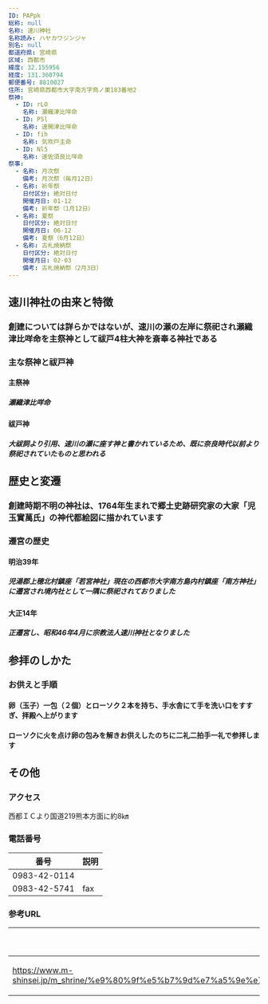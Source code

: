 ```yaml
---
ID: PAPpk
総称: null
名称: 速川神社
名称読み: ハヤカワジンジャ
別名: null
都道府県: 宮崎県
区域: 西都市
緯度: 32.155956
経度: 131.360794
郵便番号: 8810027
住所: 宮崎県西都市大字南方字鳥ノ巣183番地2
祭神:
  - ID: rLO
    名称: 瀬織津比咩命
  - ID: P5l
    名称: 速開津比咩命
  - ID: fih
    名称: 気吹戸主命
  - ID: Nl5
    名称: 速佐須良比咩命
祭事:
  - 名称: 月次祭
    備考: 月次祭（毎月12日）
  - 名称: 祈年祭
    日付区分: 絶対日付
    開催月日: 01-12
    備考: 祈年祭（1月12日）
  - 名称: 夏祭
    日付区分: 絶対日付
    開催月日: 06-12
    備考: 夏祭（6月12日）
  - 名称: 古札焼納祭
    日付区分: 絶対日付
    開催月日: 02-03
    備考: 古札焼納祭（2月3日）
---
```


## 速川神社の由来と特徴

### 創建については詳らかではないが、速川の瀬の左岸に祭祀され瀬織津比咩命を主祭神として祓戸4柱大神を斎奉る神社である

### 主な祭神と祓戸神

#### 主祭神

##### 瀬織津比咩命

#### 祓戸神

##### 大祓詞より引用、速川の瀬に座す神と書かれているため、既に奈良時代以前より祭祀されていたものと思われる

## 歴史と変遷

### 創建時期不明の神社は、1764年生まれで郷土史跡研究家の大家「児玉實萬氏」の神代都絵図に描かれています

### 遷宮の歴史

#### 明治39年

##### 児湯郡上穂北村鎮座「若宮神社」現在の西都市大字南方島内村鎮座「南方神社」に遷宮され境内社として一隅に祭祀されておりました

#### 大正14年

##### 正遷宮し、昭和46年4月に宗教法人速川神社となりました

## 参拝のしかた

### お供えと手順

#### 卵（玉子）一包（２個）とローソク２本を持ち、手水舎にて手を洗い口をすすぎ、拝殿へ上がります

#### ローソクに火を点け卵の包みを解きお供えしたのちに二礼二拍手一礼で参拝します

## その他

### アクセス

西都ＩＣより国道219熊本方面に約8㎞

### 電話番号

| 番号         | 説明 |
| ------------ | ---- |
| 0983-42-0114 |      |
| 0983-42-5741 | fax  |

### 参考URL

| URL                                                                                                                                                               | 説明   |
| ----------------------------------------------------------------------------------------------------------------------------------------------------------------- | ------ |
| https://www.m-shinsei.jp/m_shrine/%e9%80%9f%e5%b7%9d%e7%a5%9e%e7%a4%be%ef%bc%88%e3%81%af%e3%82%84%e3%81%8b%e3%82%8f%e3%81%98%e3%82%93%e3%81%98%e3%82%83%ef%bc%89/ | 神社庁 |

